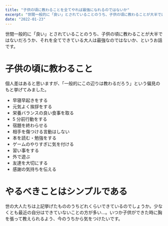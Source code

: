 ```yaml
---
title: "子供の頃に教わることを全てやれば最強になれるのではないか"
excerpt: "世間一般的に「良い」とされていることのうち、子供の頃に教わることが大半ではないだろうか、それを全てできている大人は最強なのではないか、というお話です。..."
date: "2022-01-23"
---
```


世間一般的に「良い」とされていることのうち、子供の頃に教わることが大半ではないだろうか、それを全てできている大人は最強なのではないか、というお話です。

# 子供の頃に教わること

個人差はあると思いますが、「一般的にこの辺りは教わるだろう」という偏見のもと挙げてみました。

- 早寝早起きをする
- 元気よく挨拶をする
- 栄養バランスの良い食事を取る
- 5 分前行動をする
- 宿題を終わらせる
- 相手を傷つける言動はしない
- 本を読む・勉強をする
- ゲームのやりすぎに気を付ける
- 習い事をする
- 外で遊ぶ
- 友達を大切にする
- 感謝の気持ちを伝える

# やるべきことはシンプルである

世の大人たちは上記挙げたもののうちどれくらいできているのでしょうか。少なくとも最近の自分はできていないことの方が多い...。いつか子供ができた時に胸を張って教えられるよう、今のうちから気をつけたいです。
